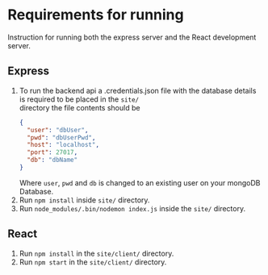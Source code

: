 # Requirements for running
Instruction for running both the express server and the React development server.

## Express
1. To run the backend api a .credentials.json file with the database details is required to be placed in the `site/` \
   directory the file contents should be
   ```json
   {
     "user": "dbUser",
     "pwd": "dbUserPwd",
     "host": "localhost",
     "port": 27017,
     "db": "dbName"
   }
   ```
   Where `user`, `pwd` and `db` is changed to an existing user on your mongoDB Database.
2. Run `npm install` inside `site/` directory.
3. Run `node_modules/.bin/nodemon index.js` inside the `site/` directory.

## React
1. Run `npm install` in the `site/client/` directory.
2. Run `npm start` in the `site/client/` directory.